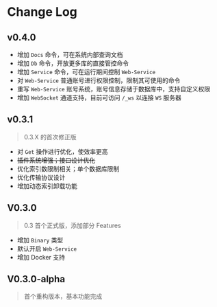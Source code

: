# Change Log

## v0.4.0

- 增加 `Docs` 命令，可在系统内部查询文档
- 增加 `Db` 命令，开放更多库的直接管控命令
- 增加 `Service` 命令，可在运行期间控制 `Web-Service`
- 对 `Web-Service` 普通账号进行权限控制，限制其可使用的命令
- 重写 `Web-Service` 账号系统，账号信息存储于数据库中，支持自定义权限
- 增加 `WebSocket` 通道支持，目前可访问 `/_ws` 以连接 `WS` 服务器

## v0.3.1

> 0.3.X 的首次修正版

- 对 `Get` 操作进行优化，使效率更高
- ~~插件系统增强；接口设计优化~~
- 优化索引数限制相关；单个数据库限制
- 优化传输协议设计
- 增加动态索引卸载功能

## V0.3.0

> 0.3 首个正式版，添加部分 Features

- 增加 `Binary` 类型
- 默认开启 `Web-Service`
- 增加 Docker 支持

## V0.3.0-alpha 

> 首个重构版本，基本功能完成